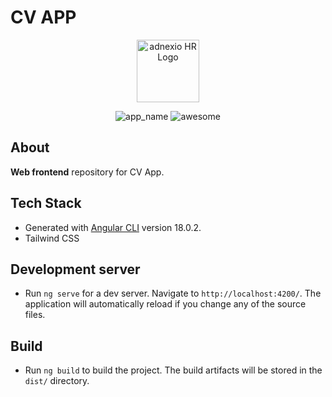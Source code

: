 # CV APP

<p align="center"><img src="https://pbs.twimg.com/profile_images/1721593504118493184/UzPnGWvZ_400x400.jpg" width="100" alt="adnexio HR Logo">

</p>

<p align="center">
<img src="https://img.shields.io/badge/CV-APP-success" alt="app_name">
<img src="https://img.shields.io/badge/everything%20is-awesome-blue" alt="awesome">
</p>

## About

**Web frontend** repository for CV App.

## Tech Stack

- Generated with [Angular CLI](https://github.com/angular/angular-cli) version 18.0.2.
- Tailwind CSS

## Development server

- Run `ng serve` for a dev server. Navigate to `http://localhost:4200/`. The application will automatically reload if you change any of the source files.

## Build

- Run `ng build` to build the project. The build artifacts will be stored in the `dist/` directory.
